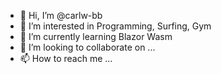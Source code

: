 - 👋 Hi, I’m @carlw-bb
- 👀 I’m interested in Programming, Surfing, Gym
- 🌱 I’m currently learning Blazor Wasm
- 💞️ I’m looking to collaborate on ...
- 📫 How to reach me ...

<!---
carlw-bb/carlw-bb is a ✨ special ✨ repository because its `README.md` (this file) appears on your GitHub profile.
You can click the Preview link to take a look at your changes.
--->
